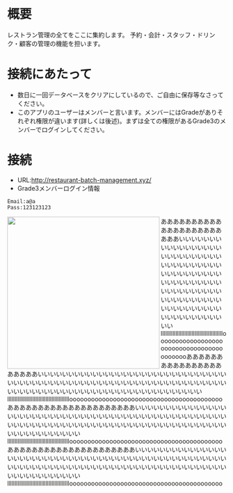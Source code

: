 # 概要
レストラン管理の全てをここに集約します。
予約・会計・スタッフ・ドリンク・顧客の管理の機能を担います。

# 接続にあたって
- 数日に一回データベースをクリアにしているので、ご自由に保存等なさってください。
- このアプリのユーザーはメンバーと言います。メンバーにはGradeがありそれぞれ権限が違います(詳しくは後述)。まずは全ての権限があるGrade3のメンバーでログインしてください。

# 接続
- URL:http://restaurant-batch-management.xyz/
- Grade3メンバーログイン情報
```
Email:a@a
Pass:123123123
```


<img src="https://gyazo.com/dbd924c43688f00c84f9a379721a47dd/raw" width="350px" align="left">あああああああああああああああああああああああいいいいいいいいいいいいいいいいいいいいいいいいいいいいいいいいいいいいいいいいいいいいいいいいいいいいいいいいいいいいいいいいいいいいいいいいいいいいいいいいいいいいいいいいいいいいいいいいいいいllllllllllllllllllllllllllllllllllllllllllooooooooooooooooooooooooooooooooooooooooooあああああああああああああああああああああいいいいいいいいいいいいいいいいいいいいいいいいいいいいいいいいいいいいいいいいいいいいいいいいいいいいいいいいいいいいいいいいいいいいいいいいいいいいいいいいいいいいいいいいいいいいいいいいいいいllllllllllllllllllllllllllllllllllllllllllooooooooooooooooooooooooooooooooooooooooooあああああああああああああああああああああいいいいいいいいいいいいいいいいいいいいいいいいいいいいいいいいいいいいいいいいいいいいいいいいいいいいいいいいいいいいいいいいいいいいいいいいいいいいいいいいいいいいいいいいいいいいいいいいいいいllllllllllllllllllllllllllllllllllllllllllooooooooooooooooooooooooooooooooooooooooooあああああああああああああああああああああいいいいいいいいいいいいいいいいいいいいいいいいいいいいいいいいいいいいいいいいいいいいいいいいいいいいいいいいいいいいいいいいいいいいいいいいいいいいいいいいいいいいいいいいいいいいいいいいいいいlllllllllllllllllllllllllllllllllllllllllloooooooooooooooooooooooooooooooooooooooooo

